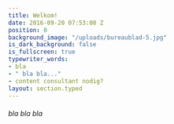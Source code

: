 ```yaml
---
title: Welkom!
date: 2016-09-20 07:53:00 Z
position: 0
background_image: "/uploads/bureaublad-5.jpg"
is_dark_background: false
is_fullscreen: true
typewriter_words:
- bla
- " bla bla..."
- content consultant nodig?
layout: section.typed
---
```


###### <span id="typed">bla bla bla</span>